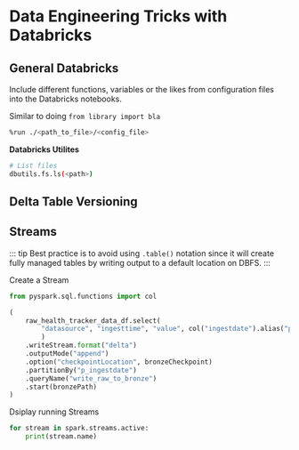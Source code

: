 # Data Engineering Tricks with Databricks

## General Databricks

Include different functions, variables or the likes from configuration files into the Databricks notebooks. 

Similar to doing `from library import bla`
```bash
%run ./<path_to_file>/<config_file>
```

**Databricks Utilites**
```bash
# List files
dbutils.fs.ls(<path>)
```
## Delta Table Versioning

## Streams
::: tip
Best practice is to avoid using `.table()` notation since it will create fully managed tables by writing output to a default location on DBFS.
:::



Create a Stream
```python
from pyspark.sql.functions import col

(
    raw_health_tracker_data_df.select(
        "datasource", "ingesttime", "value", col("ingestdate").alias("p_ingestdate")
        )
    .writeStream.format("delta")
    .outputMode("append")
    .option("checkpointLocation", bronzeCheckpoint)
    .partitionBy("p_ingestdate")
    .queryName("write_raw_to_bronze")
    .start(bronzePath)
)
```

Dsiplay running Streams
```python
for stream in spark.streams.active:
    print(stream.name)
```
